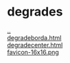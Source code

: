 # degrades 
<a href='https://gabrielryanft.github.io/learning/cursoemvideo/htmlecss/css' target='_self' rel='prev'>..</a><br/>
<a href='https://gabrielryanft.github.io/learning/cursoemvideo/htmlecss/css/degrades/degradeborda.html' target='_blank' rel='next'>degradeborda.html</a><br/>
<a href='https://gabrielryanft.github.io/learning/cursoemvideo/htmlecss/css/degrades/degradecenter.html' target='_blank' rel='next'>degradecenter.html</a><br/>
<a href='https://gabrielryanft.github.io/learning/cursoemvideo/htmlecss/css/degrades/favicon-16x16.png' target='_blank' rel='next'>favicon-16x16.png</a><br/>
